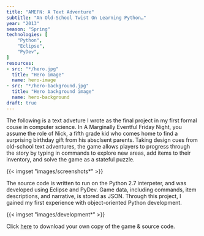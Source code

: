```yaml
---
title: "AMEFN: A Text Adventure"
subtitle: "An Old-School Twist On Learning Python…"
year: "2013"
season: "Spring"
technologies: [
	"Python",
	"Eclipse",
	"PyDev",
]
resources:
- src: "*/hero.jpg"
  title: "Hero image"
  name: hero-image
- src: "*/hero-background.jpg"
  title: "Hero background image"
  name: hero-background
draft: true
---
```


The following is a text adveture I wrote as the final project in my first formal couse in computer science. In A Marginally Eventful Friday Night, you assume the role of Nick, a fifth grade kid who comes home to find a surprising birthday gift from his absclsent parents. Taking design cues from old-school text adventures, the game allows players to progress through the story by typing in commands to explore new areas, add items to their inventory, and solve the game as a stateful puzzle.

{{< imgset "images/screenshots*" >}}

The source code is written to run on the Python 2.7 interpeter, and was developed using Eclipse and PyDev. Game data, including commands, item descriptions, and narrative, is stored as JSON. Through this project, I gained my first experience with object-oriented Python development.

{{< imgset "images/development*" >}}

Click [here](/static/attachments/amefn-a-text-adventure/ZallaM_AMEFN_TextAdventure.zip) to download your own copy of the game & source code.